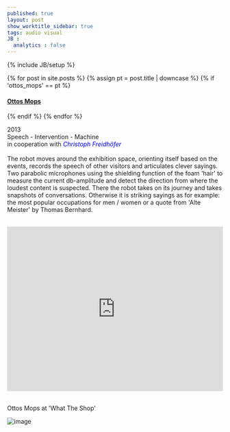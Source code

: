 ```yaml
---
published: true
layout: post
show_worktitle_sidebar: true
tags: audio visual
JB :
  analytics : false
---
```


{% include JB/setup %}


{% for post in site.posts %}
	{% assign pt = post.title | downcase %}
	{% if 'ottos_mops' == pt %}
<h4><a href="{{ BASE_PATH }}{{ post.url }}">Ottos Mops</a></h4>
	{% endif %}
{% endfor %}

<p>
	2013<br />
	Speech - Intervention - Machine<br />
	in cooperation with <a href="http://www.kunst-und-raederwerk.de/" target="_blank" style="text-decoration:none; color: blue"><i>Christoph Freidhöfer</i></a> <br /><br />			
	The robot moves around the exhibition space, orienting itself based on the events, records the speech of other visitors and articulates clever sayings.
	Two parabolic microphones using the shielding function of the foam 'hair' to measure the current db-amplitude and detect the direction from where the loudest 
	content is suspected. There the robot takes on its journey and takes snapshots of conversations. Otherwise it is striking sayings as for example: 
	the most popular occupations for men / women or a quote from 'Alte Meister' by Thomas Bernhard.<br /><br />
</p>

<iframe width="100%" height="384" frameborder="0" allowfullscreen="" webkitallowfullscreen="" src="http://player.vimeo.com/video/66463893?title=0&amp;byline=0&amp;portrait=0">
</iframe>

<p> <br />Ottos Mops at 'What The Shop'<br /></p>

<img src="{{ site.url }}/images/ottosmops_small.jpg" alt="image">

